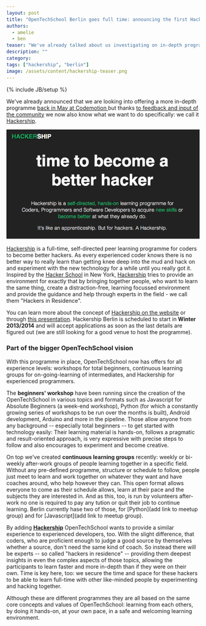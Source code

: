 ```yaml
---
layout: post
title: "OpenTechSchool Berlin goes full time: announcing the first Hackership programme"
authors:
  - amelie
  - ben
teaser: "We've already talked about us investigating on in-depth programmes before, but now it is official: The OpenTechSchool in Berlin will offer a full-time learning Programme called Hackership. Similar to the programme the Hacker School in New York is running, Hackership is a 4-days-per-week self-directed peer-learning programme going for several weeks to become a better programmer."
description: ""
category: 
tags: ["hackership", "berlin"]
image: /assets/content/hackership-teaser.png
---
```

{% include JB/setup %}

We've already announced that we are looking into offering a more in-depth programme [back in May at Codemotion ](/2013/05/presenting-at-codemotion-the-state-of-tech-education.html) but thanks [to feedback and input of the community](/2013/06/lets-talk-about-an-in-depth-programme.html) we now also know what we want to do specifically: we call it [Hackership](http://www.hackership.org/).

![Hackership Teaser](/assets/content/hackership-teaser.png)

[Hackership](http://www.hackership.org/) is a full-time, self-directed peer learning programme for coders to become better hackers. As every experienced coder knows there is no better way to really learn than getting knee deep into the mud and hack on and experiment with the new technology for a while until you really got it. Inspired by the [Hacker School](https://www.hackerschool.com/) in New York, [Hackership](http://www.hackership.org/) tries to provide an environment for exactly that by bringing together people, who want to learn the same thing, create a distraction-free, learning focussed environment and provide the guidance and help through experts in the field - we call them "Hackers in Residence".

You can learn more about the concept of [Hackership on the website](http://www.hackership.org/) or through [this presentation](http://hackership.github.io/slides/presentations/hackership/?full#Cover). Hackership Berlin is scheduled to start in **Winter 2013/2014** and will accept applications as soon as the last details are figured out (we are still looking for a good venue to host the programme).

### Part of the bigger OpenTechSchool vision
With this programme in place, OpenTechSchool now has offers for all experience levels: workshops for total beginners, continuous learning groups for on-going-learning of intermediates, and Hackership for experienced programmers.

The **beginners' workshop** have been running since the creation of the OpenTechSchool in various topics and formats such as Javascript for Absolute Beginners (a week-end workshop), Python (for which a constantly growing series of workshops to be run over the months is built), Android development, Arduino and more in the pipeline. Those allow anyone from any background -- especially total beginners -- to get started with technology easily: Their learning material is hands-on, follows a pragmatic and result-oriented approach, is very expressive  with precise steps to follow and also encourages to experiment and become creative.

On top we've created **continuous learning groups** recently: weekly or bi-weekly after-work groups of people learning together in a specific field. Without any pre-defined programme, structure or schedule to follow, people just meet to learn and work together on whatever they want and have coaches around, who help however they can. This open format allows everyone to come as their schedule allows, learn at their pace and the subjects they are interested in. And as this, too, is run by volunteers after-work no one is required to pay any tution or quit their job to continue learning. Berlin currently hase two of those, for [Python](add link to meetup group) and for [Javascript](add link to meetup group).

By adding **[Hackership](http://www.hackership.org/)** OpenTechSchool wants to provide a similar experience to experienced developers, too. With the slight difference, that coders, who are proficient enough to judge a good source by themselves whether a source, don't need the same kind of coach. So instead there will be experts -- so called "hackers in residence" -- providing them deepest insights in even the complex aspects of those topics, allowing the participants to learn faster and more in-depth than if they were on their own. Time is key here, too: we secure the time and space for these hackers to be able to learn full-time with other like-minded people by experimenting and hacking together. 

Although these are different programmes they are all based on the same core concepts and values of OpenTechSchool: learning from each others, by doing it hands-on, at your own pace, in a safe and welcoming learning environment.